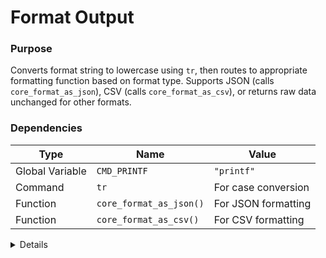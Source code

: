 # Format Output

### Purpose
Converts format string to lowercase using `tr`, then routes to appropriate formatting function based on format type. Supports JSON (calls `core_format_as_json`), CSV (calls `core_format_as_csv`), or returns raw data unchanged for other formats.

### Dependencies
| Type | Name | Value |
|------|------|-------|
| Global Variable | `CMD_PRINTF` | `"printf"` |
| Command | `tr` | For case conversion |
| Function | `core_format_as_json()` | For JSON formatting |
| Function | `core_format_as_csv()` | For CSV formatting |

<details>

```shell
core_format_output() {
    local output="$1"
    local format="$2"
    # Convert to lowercase using tr for sh compatibility
    format=$("$CMD_PRINTF" '%s' "$format" | tr '[:upper:]' '[:lower:]')
    local data_source="${3:-generic}"
    local is_encoded="${4:-false}"
    local encoding="${5:-none}"
    local is_encrypted="${6:-false}"
    local encryption="${7:-none}"
    local is_steganography="${8:-false}"
    local formatted="$output"
    
    case "$format" in
        json|json-lines)
            formatted=$(core_format_as_json "$output" "$procedure" "$is_encoded" "$encoding" "$is_encrypted" "$encryption" "$is_steganography")
            ;;
        csv)
            formatted=$(core_format_as_csv "$output")
            ;;
        *)
            # Keep as raw
            ;;
    esac
    
    $CMD_PRINTF "%s" "$formatted"
}
```

</details> 